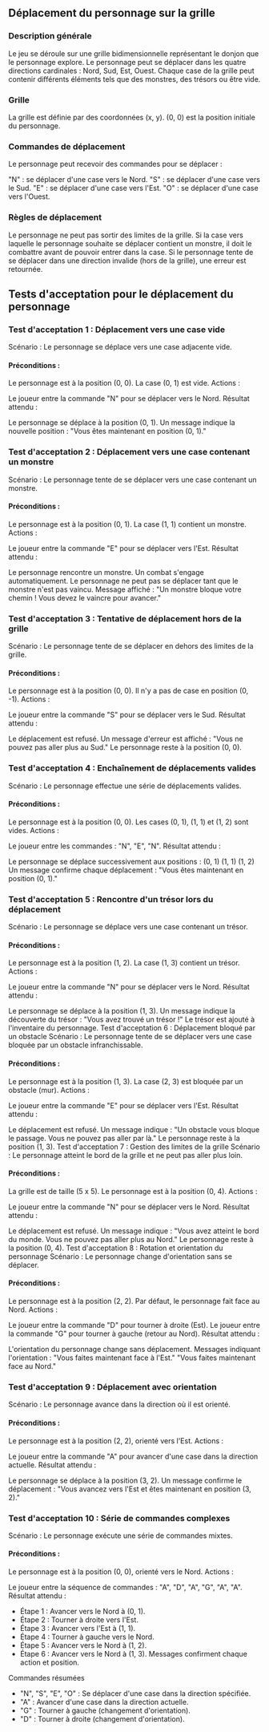 ## Déplacement du personnage sur la grille
### Description générale
Le jeu se déroule sur une grille bidimensionnelle représentant le donjon que le personnage explore. Le personnage peut se déplacer dans les quatre directions cardinales : Nord, Sud, Est, Ouest. Chaque case de la grille peut contenir différents éléments tels que des monstres, des trésors ou être vide.

### Grille
La grille est définie par des coordonnées (x, y).
(0, 0) est la position initiale du personnage.
### Commandes de déplacement
Le personnage peut recevoir des commandes pour se déplacer :

"N" : se déplacer d'une case vers le Nord.
"S" : se déplacer d'une case vers le Sud.
"E" : se déplacer d'une case vers l'Est.
"O" : se déplacer d'une case vers l'Ouest.
### Règles de déplacement
Le personnage ne peut pas sortir des limites de la grille.
Si la case vers laquelle le personnage souhaite se déplacer contient un monstre, il doit le combattre avant de pouvoir entrer dans la case.
Si le personnage tente de se déplacer dans une direction invalide (hors de la grille), une erreur est retournée.


## Tests d'acceptation pour le déplacement du personnage
### Test d'acceptation 1 : Déplacement vers une case vide
Scénario : Le personnage se déplace vers une case adjacente vide.

#### Préconditions :

Le personnage est à la position (0, 0).
La case (0, 1) est vide.
Actions :

Le joueur entre la commande "N" pour se déplacer vers le Nord.
Résultat attendu :

Le personnage se déplace à la position (0, 1).
Un message indique la nouvelle position : "Vous êtes maintenant en position (0, 1)."
### Test d'acceptation 2 : Déplacement vers une case contenant un monstre
Scénario : Le personnage tente de se déplacer vers une case contenant un monstre.

#### Préconditions :

Le personnage est à la position (0, 1).
La case (1, 1) contient un monstre.
Actions :

Le joueur entre la commande "E" pour se déplacer vers l'Est.
Résultat attendu :

Le personnage rencontre un monstre.
Un combat s'engage automatiquement.
Le personnage ne peut pas se déplacer tant que le monstre n'est pas vaincu.
Message affiché : "Un monstre bloque votre chemin ! Vous devez le vaincre pour avancer."
### Test d'acceptation 3 : Tentative de déplacement hors de la grille
Scénario : Le personnage tente de se déplacer en dehors des limites de la grille.

#### Préconditions :

Le personnage est à la position (0, 0).
Il n'y a pas de case en position (0, -1).
Actions :

Le joueur entre la commande "S" pour se déplacer vers le Sud.
Résultat attendu :

Le déplacement est refusé.
Un message d'erreur est affiché : "Vous ne pouvez pas aller plus au Sud."
Le personnage reste à la position (0, 0).
### Test d'acceptation 4 : Enchaînement de déplacements valides
Scénario : Le personnage effectue une série de déplacements valides.

#### Préconditions :

Le personnage est à la position (0, 0).
Les cases (0, 1), (1, 1) et (1, 2) sont vides.
Actions :

Le joueur entre les commandes : "N", "E", "N".
Résultat attendu :

Le personnage se déplace successivement aux positions :
(0, 1)
(1, 1)
(1, 2)
Un message confirme chaque déplacement :
"Vous êtes maintenant en position (0, 1)."

### Test d'acceptation 5 : Rencontre d'un trésor lors du déplacement
Scénario : Le personnage se déplace vers une case contenant un trésor.

#### Préconditions :

Le personnage est à la position (1, 2).
La case (1, 3) contient un trésor.
Actions :

Le joueur entre la commande "N" pour se déplacer vers le Nord.
Résultat attendu :

Le personnage se déplace à la position (1, 3).
Un message indique la découverte du trésor : "Vous avez trouvé un trésor !"
Le trésor est ajouté à l'inventaire du personnage.
Test d'acceptation 6 : Déplacement bloqué par un obstacle
Scénario : Le personnage tente de se déplacer vers une case bloquée par un obstacle infranchissable.

#### Préconditions :

Le personnage est à la position (1, 3).
La case (2, 3) est bloquée par un obstacle (mur).
Actions :

Le joueur entre la commande "E" pour se déplacer vers l'Est.
Résultat attendu :

Le déplacement est refusé.
Un message indique : "Un obstacle vous bloque le passage. Vous ne pouvez pas aller par là."
Le personnage reste à la position (1, 3).
Test d'acceptation 7 : Gestion des limites de la grille
Scénario : Le personnage atteint le bord de la grille et ne peut pas aller plus loin.

#### Préconditions :

La grille est de taille (5 x 5).
Le personnage est à la position (0, 4).
Actions :

Le joueur entre la commande "N" pour se déplacer vers le Nord.
Résultat attendu :

Le déplacement est refusé.
Un message indique : "Vous avez atteint le bord du monde. Vous ne pouvez pas aller plus au Nord."
Le personnage reste à la position (0, 4).
Test d'acceptation 8 : Rotation et orientation du personnage
Scénario : Le personnage change d'orientation sans se déplacer.

#### Préconditions :

Le personnage est à la position (2, 2).
Par défaut, le personnage fait face au Nord.
Actions :

Le joueur entre la commande "D" pour tourner à droite (Est).
Le joueur entre la commande "G" pour tourner à gauche (retour au Nord).
Résultat attendu :

L'orientation du personnage change sans déplacement.
Messages indiquant l'orientation :
"Vous faites maintenant face à l'Est."
"Vous faites maintenant face au Nord."

### Test d'acceptation 9 : Déplacement avec orientation
Scénario : Le personnage avance dans la direction où il est orienté.

#### Préconditions :

Le personnage est à la position (2, 2), orienté vers l'Est.
Actions :

Le joueur entre la commande "A" pour avancer d'une case dans la direction actuelle.
Résultat attendu :

Le personnage se déplace à la position (3, 2).
Un message confirme le déplacement : "Vous avancez vers l'Est et êtes maintenant en position (3, 2)."

### Test d'acceptation 10 : Série de commandes complexes
Scénario : Le personnage exécute une série de commandes mixtes.

#### Préconditions :

Le personnage est à la position (0, 0), orienté vers le Nord.
Actions :

Le joueur entre la séquence de commandes : "A", "D", "A", "G", "A", "A".
Résultat attendu :

- Étape 1 : Avancer vers le Nord à (0, 1).
- Étape 2 : Tourner à droite vers l'Est.
- Étape 3 : Avancer vers l'Est à (1, 1).
- Étape 4 : Tourner à gauche vers le Nord.
- Étape 5 : Avancer vers le Nord à (1, 2).
- Étape 6 : Avancer vers le Nord à (1, 3).
Messages confirment chaque action et position.

Commandes résumées
- "N", "S", "E", "O" : Se déplacer d'une case dans la direction spécifiée.
- "A" : Avancer d'une case dans la direction actuelle.
- "G" : Tourner à gauche (changement d'orientation).
- "D" : Tourner à droite (changement d'orientation).

